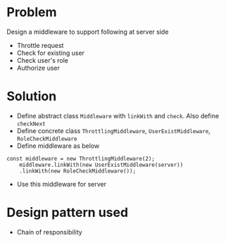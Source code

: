 # Problem
Design a middleware to support following at server side
- Throttle request
- Check for existing user
- Check user's role
- Authorize user

# Solution
- Define abstract class `Middleware` with `linkWith` and `check`. Also define `checkNext`
- Define concrete class `ThrottlingMiddleware`, `UserExistMiddleware`, `RoleCheckMiddleware`
- Define middleware as below
```
const middleware = new ThrottlingMiddleware(2);
    middleware.linkWith(new UserExistMiddleware(server))
    .linkWith(new RoleCheckMiddleware());
```
- Use this middleware for server
# Design pattern used
- Chain of responsibility

